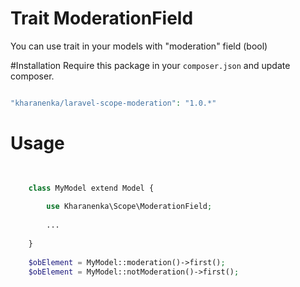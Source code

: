# Trait ModerationField
 
 You can use trait in your models with "moderation" field (bool)
 
#Installation
Require this package in your `composer.json` and update composer.
 
```php

"kharanenka/laravel-scope-moderation": "1.0.*"

```

# Usage

```php

    
    class MyModel extend Model {
    
        use Kharanenka\Scope\ModerationField;
    
        ...
    
    }
    
    $obElement = MyModel::moderation()->first();
    $obElement = MyModel::notModeration()->first();
    
```